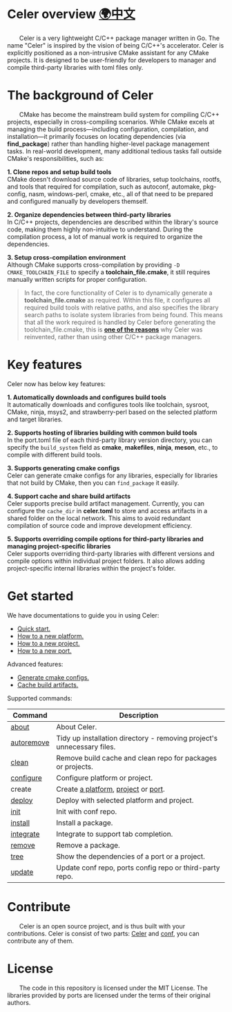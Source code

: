 # Celer overview [🌍中文](./docs/zh-CH/README.md)

&emsp;&emsp;Celer is a very lightweight C/C++ package manager written in Go. The name "Celer" is inspired by the vision of being C/C++'s accelerator. Celer is explicitly positioned as a non-intrusive CMake assistant for any CMake projects. It is designed to be user-friendly for developers to manager and compile third-party libraries with toml files only.

# The background of Celer

&emsp;&emsp;CMake has become the mainstream build system for compiling C/C++ projects, especially in cross-compiling scenarios. While CMake excels at managing the build process—including configuration, compilation, and installation—it primarily focuses on locating dependencies (via **find_package**) rather than handling higher-level package management tasks. In real-world development, many additional tedious tasks fall outside CMake's responsibilities, such as:

**1. Clone repos and setup build tools**  
CMake doesn't download source code of libraries, setup toolchains, rootfs, and tools that required for compilation, such as autoconf, automake, pkg-config, nasm, windows-perl, cmake, etc., all of that need to be prepared and configured manually by developers themself.

**2. Organize dependencies between third-party libraries**  
In C/C++ projects, dependencies are described within the library's source code, making them highly non-intuitive to understand. During the compilation process, a lot of manual work is required to organize the dependencies.

**3. Setup cross-compilation environment**  
Although CMake supports cross-compilation by providing `-D CMAKE_TOOLCHAIN_FILE` to specify a **toolchain_file.cmake**, it still requires manually written scripts for proper configuration.

>In fact, the core functionality of Celer is to dynamically generate a **toolchain_file.cmake** as required. Within this file, it configures all required build tools with relative paths, and also specifies the library search paths to isolate system libraries from being found. This means that all the work required  is handled by Celer before generating the toolchain_file.cmake, this is [**one of the reasons**](./docs/en-US/why_reinvent_celer.md) why Celer was reinvented, rather than using other C/C++ package managers.

# Key features

Celer now has below key features:

**1. Automatically downloads and configures build tools**  
It automatically downloads and configures tools like toolchain, sysroot, CMake, ninja, msys2, and strawberry-perl based on the selected platform and target libraries.

**2. Supports hosting of libraries building with common build tools**  
In the port.toml file of each third-party library version directory, you can specify the `build_system` field as **cmake**, **makefiles**, **ninja**, **meson**, etc., to compile with different build tools.

**3. Supports generating cmake configs**  
Celer can generate cmake configs for any libraries, especially for libraries that not build by CMake, then you can `find_package` it easily.

**4. Support cache and share build artifacts**  
Celer supports precise build artifact management. Currently, you can configure the `cache_dir` in **celer.toml** to store and access artifacts in a shared folder on the local network. This aims to avoid redundant compilation of source code and improve development efficiency.

**5. Supports overriding compile options for third-party libraries and managing project-specific libraries**  
Celer supports overriding third-party libraries with different versions and compile options within individual project folders. It also allows adding project-specific internal libraries within the project's folder.

# Get started

We have documentations to guide you in using Celer:

- [Quick start.](./docs/en-US/quick_start.md)
- [How to a new platform.](./docs/en-US/config_add_platform.md)
- [How to a new project.](./docs/en-US/config_add_project.md)
- [How to a new port.](./docs/en-US/config_add_port.md)

Advanced features:

- [Generate cmake configs.](./docs/en-US/config_generate_cmake_config.md)
- [Cache build artifacts.](./docs/en-US/config_cache_management.md)

Supported commands:

| Command                                         | Description                                                                   |
| ----------------------------------------------- | ----------------------------------------------------------------------------- |
| [about](./docs/en-US/cmd_about.md)              | About Celer.                                                                  |
| [autoremove](./docs/en-US/cmd_autoremove.md)    | Tidy up installation directory - removing project's unnecessary files.        |
| [clean](./docs/en-US/cmd_clean.md)              | Remove build cache and clean repo for packages or projects.                   |
| [configure](./docs/en-US/quick_start.md#4-configure-platform-or-project) | Configure platform or project.                       |
| create                                | Create [a platform](./docs/en-US/config_add_platform.md), [project](./docs/en-US/config_add_project.md) or [port](./docs/en-US/config_add_port.md). |
| [deploy](./docs/en-US/cmd_deploy.md)            | Deploy with selected platform and project.                                    |
| [init](./docs/en-US/quick_start.md#3-setup-conf)| Init with conf repo.                                                          |
| [install](./docs/en-US/cmd_install.md)          | Install a package.                                                            |
| [integrate](./docs/en-US/cmd_integrate.md)      | Integrate to support tab completion.                                          |
| [remove](./docs/en-US/cmd_remove.md)            | Remove a package.                                                             |
| [tree](./docs/en-US/cmd_tree.md)                | Show the dependencies of a port or a project.                                 |
| [update](./docs/en-US/cmd_update.md)            | Update conf repo, ports config repo or third-party repo.                      |

# Contribute

&emsp;&emsp;Celer is an open source project, and is thus built with your contributions. Celer is consist of two parts: [Celer](https://github.com/celer-pkg/celer.git) and [conf](https://github.com/celer-pkg/ports.git), you can contribute any of them.

# License

&emsp;&emsp;The code in this repository is licensed under the MIT License. The libraries provided by ports are licensed under the terms of their original authors.
